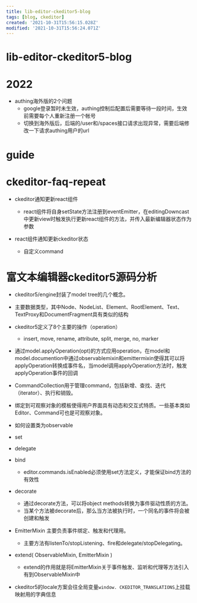 ```yaml
---
title: lib-editor-ckeditor5-blog
tags: [blog, ckeditor]
created: '2021-10-31T15:56:15.028Z'
modified: '2021-10-31T15:56:24.071Z'
---
```


# lib-editor-ckeditor5-blog

# 2022

- authing海外版的2个问题
  - google登录暂时未生效，authing控制后配置后需要等待一段时间，生效前需要每个人重新注册一个帐号
  - 切换到海外版后，后端的/user和/spaces接口请求出现异常，需要后端修改一下请求authing用户的url
# guide

# ckeditor-faq-repeat
- ckeditor通知更新react组件
  - react组件将自身setState方法注册到eventEmitter，在editingDowncast中更新view时触发执行更新react组件的方法，并传入最新编辑器状态作为参数

- react组件通知更新ckeditor状态
  - 自定义command
# 富文本编辑器ckeditor5源码分析
- ckeditor5/engine封装了model tree的几个概念。
- 主要数据类型，其中Node、NodeList、Element、RootElement、Text、TextProxy和DocumentFragment具有类似的结构

- ckeditor5定义了8个主要的操作（operation）
  - insert, move, rename, attribute, split, merge, no, marker
- 通过model.applyOperation(opt)的方式应用operation，在model和model.documention中通过observablemixin和emittermixin使得其可以将applyOperation转换成事件名，当model调用applyOperation方法时，触发applyOperation事件的回调

- CommandCollection用于管理command，包括新增、查找、迭代（iterator）、执行和销毁。

- 绑定到可观察对象的模板使得用户界面具有动态和交互式特质。一些基本类如Editor、Command可也是可观察对象。
- 如何设置类为observable
- set
- delegate
- bind
  - editor.commands.isEnabled必须使用set方法定义，才能保证bind方法的有效性
- decorate
  - 通过decorate方法，可以将object methods转换为事件驱动性质的方法。
  - 当某个方法被decorate后，那么当方法被执行时，一个同名的事件将会被创建和触发

- EmitterMixin 主要负责事件绑定、触发和代理用。
  - 主要方法有listenTo/stopListening、fire和delegate/stopDelegating。

- extend( ObservableMixin, EmitterMixin )
  - extend的作用就是将EmitterMixin关于事件触发、监听和代理等方法引入有到ObservableMixin中

- ckeditor5的locale方案会往全局变量`window. CKEDITOR_TRANSLATIONS`上挂载映射用的字典信息
